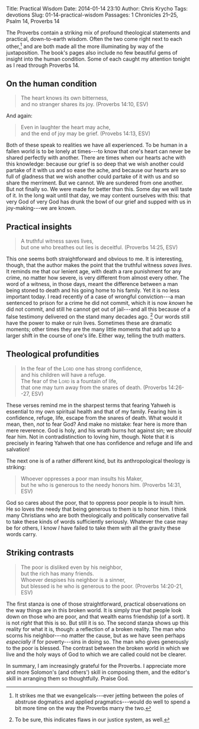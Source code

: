 Title: Practical Wisdom
Date: 2014-01-14 23:10
Author: Chris Krycho
Tags: devotions
Slug: 01-14-practical-wisdom
Passages: 1 Chronicles 21–25, Psalm 14, Proverbs 14
<!--Template: devotions-->

The Proverbs contain a striking mix of profound theological statements and practical, down-to-earth wisdom. Often the two come right next to each other,[^contrast?] and are both made all the more illuminating by way of the juxtaposition. The book's pages also include no few beautiful gems of insight into the human condition. Some of each caught my attention tonight as I read through Proverbs 14.

## On the human condition

> The heart knows its own bitterness,  
> and no stranger shares its joy. (Proverbs 14:10, ESV)

And again:

> Even in laughter the heart may ache,  
> and the end of joy may be grief. (Provebs 14:13, ESV)

Both of these speak to realities we have all experienced. To be human in a fallen world is to be lonely at times---to know that one's heart can never be shared perfectly with another. There are times when our hearts ache with this knowledge: because our grief is so deep that we wish another could partake of it with us and so ease the ache, and because our hearts are so full of gladness that we wish another could partake of it with us and so share the merriment. But we cannot. We are sundered from one another. But not finally so. We were made for better than this. Some day we will taste of it. In the long wait until that day, we may content ourselves with this: that very God of very God has drunk the bowl of our grief and supped with us in joy-making---we are known.

## Practical insights

> A truthful witness saves lives,  
> but one who breathes out lies is deceitful. (Proverbs 14:25, ESV)

This one seems both straightforward and obvious to me. It is interesting, though, that the author makes the point that the truthful witness *saves lives*. It reminds me that our lenient age, with death a rare punishment for any crime, no matter how severe, is very different from almost every other. The word of a witness, in those days, meant the difference between a man being stoned to death and his going home to his family. Yet it is no less important today. I read recently of a case of wrongful conviction---a man sentenced to prison for a crime he did not commit, which it is now *known* he did not commit, and still he cannot get out of jail---and all this because of a false testimony delivered on the stand many decades ago. [^justice] Our words still have the power to make or ruin lives. Sometimes these are dramatic moments; other times they are the many little moments that add up to a larger shift in the course of one's life. Either way, telling the truth matters.

## Theological profundities

> In the fear of the <span style="font-variant: small-caps">Lord</span> one has strong confidence,  
> and his children will have a refuge.  
> The fear of the <span style="font-variant: small-caps">Lord</span> is a fountain of life,  
> that one may turn away from the snares of death. (Proverbs 14:26--27, ESV)

These verses remind me in the sharpest terms that fearing Yahweh is essential to my own spiritual health and that of my family. Fearing him is confidence, refuge, life, escape from the snares of death. What would it mean, then, *not* to fear God? And make no mistake: fear here is more than mere reverence. God is holy, and his wrath burns hot against sin; we *should* fear him. Not in contradistinction to loving him, though. Note that it is precisely in fearing Yahweh that one has confidence and refuge and life and salvation!

The next one is of a rather different kind, but its anthropological theology is striking:

> Whoever oppresses a poor man insults his Maker,  
> but he who is generous to the needy honors him. (Proverbs 14:31, ESV)

God so cares about the poor, that to oppress poor people is to insult him. He so loves the needy that being generous to them is to honor him. I think many Christians who are both theologically and politically conservative fail to take these kinds of words sufficiently seriously. Whatever the case may be for others, I know *I* have failed to take them with all the gravity these words carry.

## Striking contrasts

> The poor is disliked even by his neighbor,  
> but the rich has many friends.  
> Whoever despises his neighbor is a sinner,  
> but blessed is he who is generous to the poor. (Proverbs 14:20-21, ESV)

The first stanza is one of those straightforward, practical observations on the way things are in this broken world. It is simply *true* that people look down on those who are poor, and that wealth earns friendship (of a sort). It is not *right* that this is so. But still it is so. The second stanza shows up this reality for what it is, though: a reflection of a broken reality. The man who scorns his neighbor---no matter the cause, but as we have seen perhaps *especially* if for poverty---sins in doing so. The man who gives generously to the poor is blessed. The contrast between the broken world in which we live and the holy ways of God to which we are called could not be clearer.

In summary, I am increasingly grateful for the Proverbs. I appreciate more and more Solomon's (and others') skill in composing them, and the editor's skill in arranging them so thoughtfully. Praise God.

[^contrast?]: It strikes me that we evangelicals---ever jetting between the poles of abstruse dogmatics and applied pragmatics---would do well to spend a bit more time on the way the Proverbs marry the two.

[^justice]: To be sure, this indicates flaws in our justice system, as well.